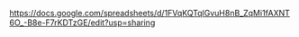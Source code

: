 https://docs.google.com/spreadsheets/d/1FVqKQTqlGvuH8nB_ZqMi1fAXNT6O_-B8e-F7rKDTzGE/edit?usp=sharing
